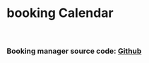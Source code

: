 # booking Calendar

</br >

### Booking manager source code: [Github](https://github.com/stefanszeke/booking-manager-admin)
